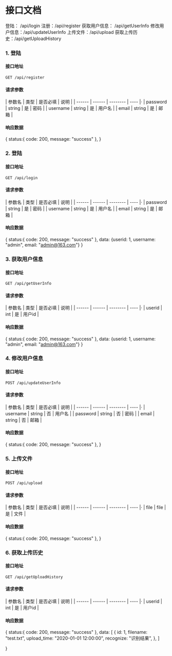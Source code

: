 # 接口文档

登陆： /api/login
注册：/api/register
获取用户信息： /api/getUserInfo
修改用户信息：/api/updateUserInfo
上传文件：/api/upload
获取上传历史：/api/getUploadHistory

### 1. 登陆

#### 接口地址
```
GET /api/register
```

#### 请求参数

| 参数名 | 类型   | 是否必填 | 说明 |
| ------ | ------ | -------- | ---- |·
| password   | string | 是       | 密码 |
| username   | string | 是       | 用户名 |
| email      | string | 是       | 邮箱 |

#### 响应数据

{
  status:{
    code: 200,
    message: "success"
  }, 
}


### 2. 登陆


#### 接口地址
```
GET /api/login
```

#### 请求参数

| 参数名 | 类型   | 是否必填 | 说明 |
| ------ | ------ | -------- | ---- |·
| password   | string | 是       | 密码 |
| username   | string | 是       | 用户名 |
| email      | string | 是       | 邮箱 |

#### 响应数据

{
  status:{
    code: 200,
    message: "success"
  },
  data: {userid: 1, username: "admin", email: "admin@163.com"}
}

### 3. 获取用户信息

#### 接口地址
```
GET /api/getUserInfo
```

#### 请求参数

| 参数名 | 类型   | 是否必填 | 说明 |
| ------ | ------ | -------- | ---- |·
| userid   | int | 是       | 用户id |

#### 响应数据

{
  status:{
    code: 200,
    message: "success"
  },
  data: {userid: 1, username: "admin", email: "admin@163.com"}
}

### 4. 修改用户信息

#### 接口地址
```
POST /api/updateUserInfo
```

#### 请求参数

| 参数名 | 类型   | 是否必填 | 说明 |
| ------ | ------ | -------- | ---- |·
| username   | string | 否       | 用户名 |
| password   | string | 否       | 密码 |
| email      | string | 否       | 邮箱 |

#### 响应数据

{
  status:{
    code: 200,
    message: "success"
  },
}

### 5. 上传文件

#### 接口地址
```
POST /api/upload
```
#### 请求参数

| 参数名 | 类型   | 是否必填 | 说明 |
| ------ | ------ | -------- | ---- |·
| file   | file | 是       | 文件 |

#### 响应数据

{
  status:{
    code: 200,
    message: "success"
  },
}
### 6. 获取上传历史

#### 接口地址
```
GET /api/getUploadHistory
```

#### 请求参数

| 参数名 | 类型   | 是否必填 | 说明 |
| ------ | ------ | -------- | ---- |·
| userid   | int | 是       | 用户id |

#### 响应数据

{
  status:{
    code: 200,
    message: "success"
  },
  data: [
    {
      id: 1,
      filename: "test.txt",
      upload_time: "2020-01-01 12:00:00",
      recognize: "识别结果",
    },
  ]
  
}
